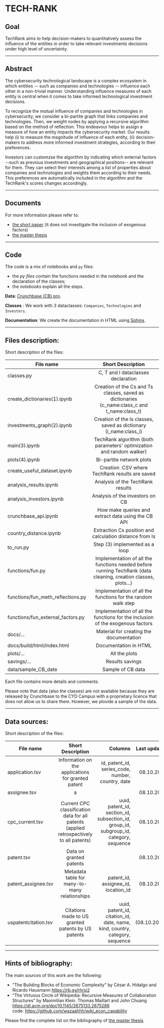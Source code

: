 TECH-RANK 
=============================================

## Goal

TechRank aims to help decision-makers to quantitatively assess the influence of the entities in order to take relevant investments decisions under high level of uncertainty. 

------
## Abstract
The cybersecurity technological landscape is a complex ecosystem in which entities -- such as  companies and technologies -- influence each other in a non-trivial manner. Understanding influence measures of each entity is central when it comes to  take informed technological  investment  decisions. 

To recognize the mutual influence of companies and technologies in cybersecurity, we consider a bi-partite graph that links companies and technologies. Then, we weight nodes by applying a recursive algorithm based on the method of reflection. This endeavour helps to assign a measure of how an entity impacts the cybersecurity market. Our results help (i) to measure the magnitude of influence of each entity, (ii) decision-makers to address more informed investment strategies, according to their preferences. 

Investors can customzse the algorithm by indicating which external factors --such as previous investments and geographical positions-- are relevant for them. They can select their interests among a list of properties about companies and technologies and weights them according to their needs. This preferences are automatically included in the algorithm and the TechRank's scores changes accordingly.

------
## Documents
For more information please refer to:
- [the short paper](../docs/_static/TechRank_shortpaper.pdf) (it does not investigate the inclusion of exogenous factors)
- [the master thesis](TechRank_thesis.pdf)


------
## Code

The code is a mix of notebooks and `py` files: 
- the _py files_ contain the functions needed in the notebook and the declaration of the classes;
- the _notebooks_ explain all the steps.

**Data**:
[Crunchbase (CB) pro](https://www.crunchbase.com/home).

**Classes** :
We work with 3 dataclasses: `Companies`, `Technologies` and `Investors`.

**Documentation**:
We create the documentation in HTML using [Sphinx](https://www.sphinx-doc.org/en/master/).


------
## Files description:

Short description of the files:

| File name        | Short Description  |  
| ------------- |:-------------:| 
| classes.py                   | C, T and I dataclasses declaration |
| create_dictionaries(1).ipynb | Creation of the Cs and Ts classes, saved as  dictionaries (c_name:class_c and t_name:class_t)| 
| investments_graph(2).ipynb   | Creation of the Is classes, saved as dictionary (i_name:class_i) |
| main(3).ipynb                | TechRank algorithm (both parameters' optimization and random walker)  |  
| plots(4).ipynb               | Bi-partite network plots      |  
| create_useful_dataset.ipynb | Creation .CSV where TechRank results are saved      |  
| analysis_results.ipynb      | Analysis of the TechRank results     |  
| analysis_investors.ipynb    | Analysis of the investors on CB      |  
| crunchbase_api.ipynb        | How make queries and extract data using the CB API      |  
|country_distance.ipynb       | Extraction Cs position and calculation distance from Is|
|to_run.py                    | Step (3) implemented as a loop |
| functions/fun.py            | Implementation of all the functions needed before running TechRank (data cleaning, creation classes, plots...) |
| functions/fun_meth_reflections.py  | Implementation of all the functions for the random walk step |
| functions/fun_external_factors.py  | Implementation of all the functions for the inclusion of the exogenous factors |
| docs/...  | Material for creating the documentation |
| docs/build/html/index.html  | Documentation in HTML |
| plots/... | All the plots |
| savings/... | Results savings |
| data/sample_CB_date | Sample of CB data|


Each file contains more details and comments. 

Please note that data (also the classes) are not available because they are released by Crunchbase to the CYD Campus with a proprietary licence that does not allow us to share them. However, we plovide a sample of the data. 

------
## Data sources:

Short description of the files:

| File name        | Short Description  | Columns |  Last updated |
| ------------- |:-------------:|-------------:|-------------:|
| application.tsv  | Information on the applications for granted patent | id, patent_id, series_code, number, country, date | 08.10.2021 |
| assignee.tsv  | a | | 08.10.2021 |
| cpc_current.tsv  | Current CPC classification data for all patents (applied retrospectively to all patents) | uuid, patent_id, section_id, subsection_id, group_id, subgroup_id, category, sequence | 08.10.2021 |
| patent.tsv | Data on granted patents |  | 08.10.2021 |
| patent_assignee.tsv  | Metadata table for many-to-many relationships | patent_id, assignee_id, location_id | 08.10.2021 |
| uspatentcitation.tsv | Citations made to US granted patents by US patents | uuid, patent_id, citation_id, date, name, kind, country, category, sequence | (08.10.2021) |

------
## Hints of bibliography:
The main *sources* of this work are the following:
- "The Building Blocks of Economic Complexity" by César A. Hidalgo and Ricardo Hausmann
https://rb.gy/rhrsi2
- "The Virtuous Circle of Wikipedia: Recursive Measures of Collaboration Structures" by Maximilian Klein. Thomas Maillart and John Chuang
https://dl.acm.org/doi/10.1145/2675133.2675286 \
code: https://github.com/wazaahhh/wiki_econ_capability

Please find the complete list on the bibliography of [the master thesis](TechRank_thesis.pdf). 